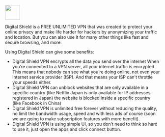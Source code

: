 <img src="(https://play-lh.googleusercontent.com/NDE-4I0wEyqdYs7S_8xok_ths4X7Xdh34Ckq8TfuR2WKqdyi8--wPzC0gGlYa-0kZ9ms=w480-h960-rw" width="48">

Digital Shield is a FREE UNLIMITED VPN that was created to protect your online privacy and make life harder for hackers by anonymizing your traffic and location. But you can also use it for many other things like fast and secure browsing, and more.

Using Digital Shield can give some benefits:
* Digital Shield VPN encrypts all the data you send over the internet
When you’re connected to a VPN server, all your internet traffic is encrypted. This means that nobody can see what you’re doing online, not even your internet service provider (ISP). And that means your ISP can't throttle your speeds either.
* Digital Shield VPN can unblock websites that are only available in a specific country (like Netflix Japan is only available for IP addresses registered in Japan) the website is blocked inside a specific country (like Facebook in China)
* Digital Shield VPN is unlimited free forever without reducing the quality, no limit the bandwidth usage, speed and with less ads of course (soon we are going to make subscription features with more benefit).
* Digital Shield VPN is using simple UI, so you don't need to think so hard to use it, just open the apps and click connect button.

